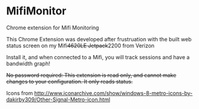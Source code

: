 MifiMonitor
===========

Chrome extension for Mifi Monitoring

This Chrome Extension was developed after frustruation with the built web status screen on my Mifi~~4620LE Jetpack~~2200 from Verizon

Install it, and when connected to a Mifi, you will track sessions and have a bandwidth graph!

~~No password required: This extension is read only, and cannot make changes to your configuration. It only reads status.~~

Icons from http://www.iconarchive.com/show/windows-8-metro-icons-by-dakirby309/Other-Signal-Metro-icon.html
